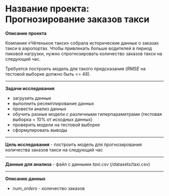 # Название проекта: Прогнозирование заказов такси

**Описание проекта**

Компания «Чётенькое такси» собрала исторические данные о заказах такси в аэропортах. Чтобы привлекать больше водителей в период пиковой нагрузки, нужно спрогнозировать количество заказов такси на следующий час.

Требуется построить модель для такого предсказания (*RMSE* на тестовой выборке должно быть <= 48).

---
**Задачи исследования**

* загрузить данные
* выполнить ресемплирование данных
* провести анализ данных
* обучить разные модели с различными гиперпараметрами (тестовая выборка = 10% от исходных данных)
* проверить модели на тестовой выборке
* сформулировать выводы

---
**Цель исследования** - построить модель для прогнозирования количества заказов такси на следующий час

---
**Данные для анализа** - файл с данными *taxi.csv* (/datasets/taxi.csv)

---
**Описание данных**

* *num_orders* - количество заказов
